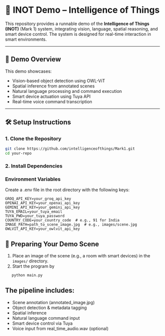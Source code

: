 # 🧠 INOT Demo – Intelligence of Things

This repository provides a runnable demo of the **Intelligence of Things (INOT)** (Mark 1) system, integrating vision, language, spatial reasoning, and smart device control. The system is designed for real-time interaction in smart environments.

---

## 🚀 Demo Overview

This demo showcases:

- Vision-based object detection using OWL-ViT
- Spatial inference from annotated scenes
- Natural language processing and command execution
- Smart device actuation using Tuya API
- Real-time voice command transcription

---

## 🛠️ Setup Instructions

### 1. Clone the Repository

```bash
git clone https://github.com/intelligenceofthings/Mark1.git
cd your-repo
```

### 2. Install Dependencies

### Environment Variables

Create a .env file in the root directory with the following keys:

```env
GROQ_API_KEY=your_groq_api_key
OPENAI_API_KEY=your_openai_api_key
GEMINI_API_KEY=your_gemini_api_key
TUYA_EMAIL=your_tuya_email
TUYA_PWD=your_tuya_password
COUNTRY_CODE=your_country_code  # e.g., 91 for India
IMAGE_PATH=path_to_scene_image.jpg  # e.g., images/scene.jpg
OWLVIT_API_KEY=your_owlvit_api_key
```

## 📸 Preparing Your Demo Scene

1. Place an image of the scene (e.g., a room with smart devices) in the `images/` directory.
2. Start the program by

```bash
   python main.py
```

## The pipeline includes:

- Scene annotation (annotated_image.jpg)
- Object detection & metadata tagging
- Spatial inference
- Natural language command input
- Smart device control via Tuya
- Voice input from real_time_audio.wav (optional)
